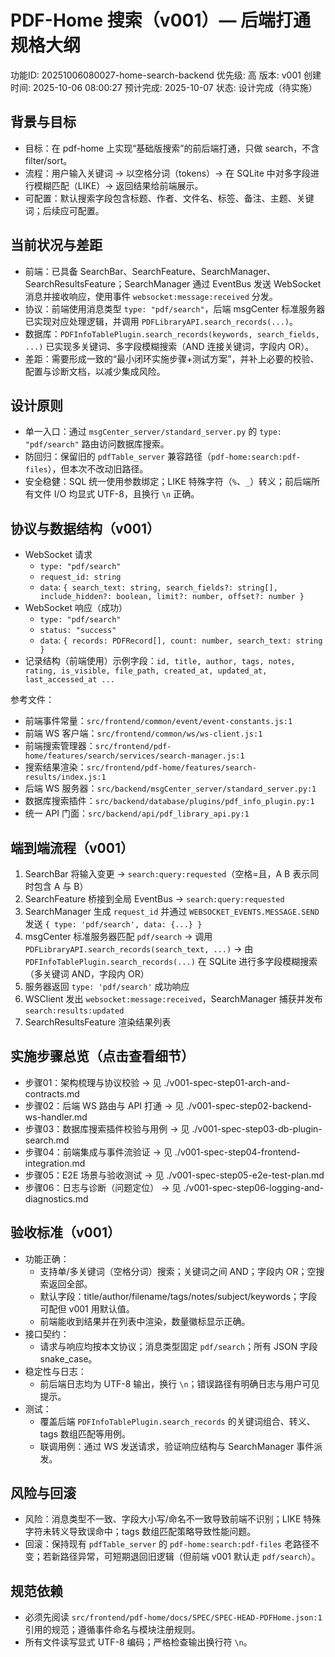 # PDF-Home 搜索（v001）— 后端打通规格大纲

功能ID: 20251006080027-home-search-backend
优先级: 高
版本: v001
创建时间: 2025-10-06 08:00:27
预计完成: 2025-10-07
状态: 设计完成（待实施）

## 背景与目标
- 目标：在 pdf-home 上实现“基础版搜索”的前后端打通，只做 search，不含 filter/sort。
- 流程：用户输入关键词 → 以空格分词（tokens）→ 在 SQLite 中对多字段进行模糊匹配（LIKE）→ 返回结果给前端展示。
- 可配置：默认搜索字段包含标题、作者、文件名、标签、备注、主题、关键词；后续应可配置。

## 当前状况与差距
- 前端：已具备 SearchBar、SearchFeature、SearchManager、SearchResultsFeature；SearchManager 通过 EventBus 发送 WebSocket 消息并接收响应，使用事件 `websocket:message:received` 分发。
- 协议：前端使用消息类型 `type: "pdf/search"`，后端 msgCenter 标准服务器已实现对应处理逻辑，并调用 `PDFLibraryAPI.search_records(...)`。
- 数据库：`PDFInfoTablePlugin.search_records(keywords, search_fields, ...)` 已实现多关键词、多字段模糊搜索（AND 连接关键词，字段内 OR）。
- 差距：需要形成一致的“最小闭环实施步骤+测试方案”，并补上必要的校验、配置与诊断文档，以减少集成风险。

## 设计原则
- 单一入口：通过 `msgCenter_server/standard_server.py` 的 `type: "pdf/search"` 路由访问数据库搜索。
- 防回归：保留旧的 `pdfTable_server` 兼容路径（`pdf-home:search:pdf-files`），但本次不改动旧路径。
- 安全稳健：SQL 统一使用参数绑定；LIKE 特殊字符（`%`、`_`）转义；前后端所有文件 I/O 均显式 UTF-8，且换行 `\n` 正确。

## 协议与数据结构（v001）
- WebSocket 请求
  - `type: "pdf/search"`
  - `request_id: string`
  - `data`: `{ search_text: string, search_fields?: string[], include_hidden?: boolean, limit?: number, offset?: number }`
- WebSocket 响应（成功）
  - `type: "pdf/search"`
  - `status: "success"`
  - `data`: `{ records: PDFRecord[], count: number, search_text: string }`
- 记录结构（前端使用）示例字段：`id, title, author, tags, notes, rating, is_visible, file_path, created_at, updated_at, last_accessed_at ...`

参考文件：
- 前端事件常量：`src/frontend/common/event/event-constants.js:1`
- 前端 WS 客户端：`src/frontend/common/ws/ws-client.js:1`
- 前端搜索管理器：`src/frontend/pdf-home/features/search/services/search-manager.js:1`
- 搜索结果渲染：`src/frontend/pdf-home/features/search-results/index.js:1`
- 后端 WS 服务器：`src/backend/msgCenter_server/standard_server.py:1`
- 数据库搜索插件：`src/backend/database/plugins/pdf_info_plugin.py:1`
- 统一 API 门面：`src/backend/api/pdf_library_api.py:1`

## 端到端流程（v001）
1) SearchBar 将输入变更 → `search:query:requested`（空格=且，A B 表示同时包含 A 与 B）
2) SearchFeature 桥接到全局 EventBus → `search:query:requested`
3) SearchManager 生成 `request_id` 并通过 `WEBSOCKET_EVENTS.MESSAGE.SEND` 发送 `{ type: 'pdf/search', data: {...} }`
4) msgCenter 标准服务器匹配 `pdf/search` → 调用 `PDFLibraryAPI.search_records(search_text, ...)` → 由 `PDFInfoTablePlugin.search_records(...)` 在 SQLite 进行多字段模糊搜索（多关键词 AND，字段内 OR）
5) 服务器返回 `type: 'pdf/search'` 成功响应
6) WSClient 发出 `websocket:message:received`，SearchManager 捕获并发布 `search:results:updated`
7) SearchResultsFeature 渲染结果列表

## 实施步骤总览（点击查看细节）
- 步骤01：架构梳理与协议校验 → 见 ./v001-spec-step01-arch-and-contracts.md
- 步骤02：后端 WS 路由与 API 打通 → 见 ./v001-spec-step02-backend-ws-handler.md
- 步骤03：数据库搜索插件校验与用例 → 见 ./v001-spec-step03-db-plugin-search.md
- 步骤04：前端集成与事件流验证 → 见 ./v001-spec-step04-frontend-integration.md
- 步骤05：E2E 场景与验收测试 → 见 ./v001-spec-step05-e2e-test-plan.md
- 步骤06：日志与诊断（问题定位） → 见 ./v001-spec-step06-logging-and-diagnostics.md

## 验收标准（v001）
- 功能正确：
  - 支持单/多关键词（空格分词）搜索；关键词之间 AND；字段内 OR；空搜索返回全部。
  - 默认字段：title/author/filename/tags/notes/subject/keywords；字段可配但 v001 用默认值。
  - 前端能收到结果并在列表中渲染，数量徽标显示正确。
- 接口契约：
  - 请求与响应均按本文协议；消息类型固定 `pdf/search`；所有 JSON 字段 snake_case。
- 稳定性与日志：
  - 前后端日志均为 UTF-8 输出，换行 `\n`；错误路径有明确日志与用户可见提示。
- 测试：
  - 覆盖后端 `PDFInfoTablePlugin.search_records` 的关键词组合、转义、tags 数组匹配等用例。
  - 联调用例：通过 WS 发送请求，验证响应结构与 SearchManager 事件派发。

## 风险与回滚
- 风险：消息类型不一致、字段大小写/命名不一致导致前端不识别；LIKE 特殊字符未转义导致误命中；tags 数组匹配策略导致性能问题。
- 回滚：保持现有 `pdfTable_server` 的 `pdf-home:search:pdf-files` 老路径不变；若新路径异常，可短期退回旧逻辑（但前端 v001 默认走 `pdf/search`）。

## 规范依赖
- 必须先阅读 `src/frontend/pdf-home/docs/SPEC/SPEC-HEAD-PDFHome.json:1` 引用的规范；遵循事件命名与模块注册规则。
- 所有文件读写显式 UTF-8 编码；严格检查输出换行符 `\n`。
